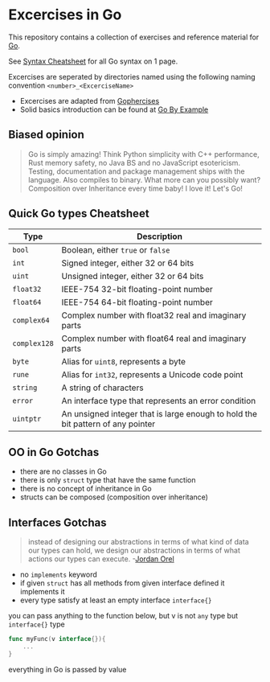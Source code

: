 # Excercises in Go

This repository contains a collection of exercises and reference material for [Go](https://go.dev/).

See [Syntax Cheatsheet](syntaxCheatsheet.go) for all Go syntax on 1 page.

Excercises are seperated by directories named using the following naming convention `<number>_<ExcerciseName>`

* Excercises are adapted from [Gophercises](https://gophercises.com/)
* Solid basics introduction can be found at [Go By Example](https://gobyexample.com/)

## Biased opinion

> Go is simply amazing! Think Python simplicity with C++ performance, Rust memory safety, no Java BS and no JavaScript esotericism. Testing, documentation and package management ships with the language. Also compiles to binary. What more can you possibly want? Composition over Inheritance every time baby! I love it! Let's Go!

## Quick Go types Cheatsheet 

<table><thead><tr><th>Type</th><th>Description</th></tr></thead><tbody><tr><td><code>bool</code></td><td>Boolean, either <code>true</code> or <code>false</code></td></tr><tr><td><code>int</code></td><td>Signed integer, either 32 or 64 bits</td></tr><tr><td><code>uint</code></td><td>Unsigned integer, either 32 or 64 bits</td></tr><tr><td><code>float32</code></td><td>IEEE-754 32-bit floating-point number</td></tr><tr><td><code>float64</code></td><td>IEEE-754 64-bit floating-point number</td></tr><tr><td><code>complex64</code></td><td>Complex number with float32 real and imaginary parts</td></tr><tr><td><code>complex128</code></td><td>Complex number with float64 real and imaginary parts</td></tr><tr><td><code>byte</code></td><td>Alias for <code>uint8</code>, represents a byte</td></tr><tr><td><code>rune</code></td><td>Alias for <code>int32</code>, represents a Unicode code point</td></tr><tr><td><code>string</code></td><td>A string of characters</td></tr><tr><td><code>error</code></td><td>An interface type that represents an error condition</td></tr><tr><td><code>uintptr</code></td><td>An unsigned integer that is large enough to hold the bit pattern of any pointer</td></tr></tbody></table>

## OO in Go Gotchas

- there are no classes in Go
- there is only `struct` type that have the same function
- there is no concept of inheritance in Go
- structs can be composed (composition over inheritance)

## Interfaces Gotchas

> instead of designing our abstractions in terms of what kind of data our types can hold, we design our abstractions in terms of what actions our types can execute. -[Jordan Orel](https://jordanorelli.com/post/32665860244/how-to-use-interfaces-in-go)

- no `implements` keyword 
- if given `struct` has all methods from given interface defined it implements it 
- every type satisfy at least an empty interface `interface{}`

you can pass anything to the function below, but v is not `any` type but `interface{}` type
```Go
func myFunc(v interface{}){
    ...
}

```

everything in Go is passed by value